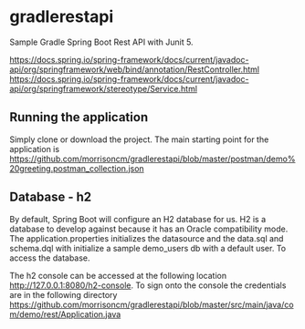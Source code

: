 # gradlerestapi
Sample Gradle Spring Boot Rest API with Junit 5. 

<https://docs.spring.io/spring-framework/docs/current/javadoc-api/org/springframework/web/bind/annotation/RestController.html>  
<https://docs.spring.io/spring-framework/docs/current/javadoc-api/org/springframework/stereotype/Service.html>  


## Running the application
Simply clone or download the project. The main starting point for the application is  <https://github.com/morrisoncm/gradlerestapi/blob/master/postman/demo%20greeting.postman_collection.json>

## Database - h2
By default, Spring Boot will configure an H2 database for us. H2 is a  database to develop against because it has an Oracle compatibility mode. The application.properties initializes the datasource and the data.sql and schema.dql with initialize a sample demo_users db with a default user. To access the database. 

The h2 console can be accessed at the following location http://127.0.0.1:8080/h2-console. To sign onto the console the credentials are in the following directory
<https://github.com/morrisoncm/gradlerestapi/blob/master/src/main/java/com/demo/rest/Application.java>
